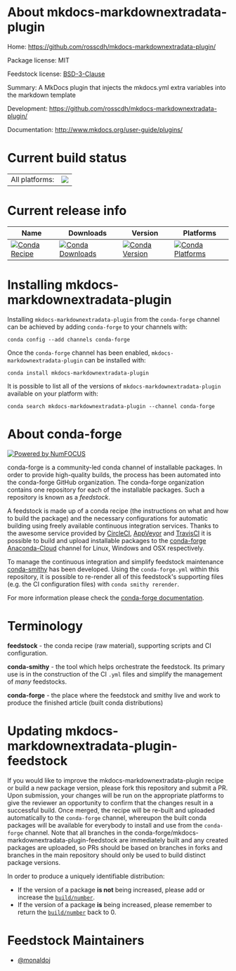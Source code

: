About mkdocs-markdownextradata-plugin
=====================================

Home: https://github.com/rosscdh/mkdocs-markdownextradata-plugin/

Package license: MIT

Feedstock license: [BSD-3-Clause](https://github.com/conda-forge/mkdocs-markdownextradata-plugin-feedstock/blob/master/LICENSE.txt)

Summary: A MkDocs plugin that injects the mkdocs.yml extra variables into the markdown template

Development: https://github.com/rosscdh/mkdocs-markdownextradata-plugin/

Documentation: http://www.mkdocs.org/user-guide/plugins/

Current build status
====================


<table><tr><td>All platforms:</td>
    <td>
      <a href="https://dev.azure.com/conda-forge/feedstock-builds/_build/latest?definitionId=6807&branchName=master">
        <img src="https://dev.azure.com/conda-forge/feedstock-builds/_apis/build/status/mkdocs-markdownextradata-plugin-feedstock?branchName=master">
      </a>
    </td>
  </tr>
</table>

Current release info
====================

| Name | Downloads | Version | Platforms |
| --- | --- | --- | --- |
| [![Conda Recipe](https://img.shields.io/badge/recipe-mkdocs--markdownextradata--plugin-green.svg)](https://anaconda.org/conda-forge/mkdocs-markdownextradata-plugin) | [![Conda Downloads](https://img.shields.io/conda/dn/conda-forge/mkdocs-markdownextradata-plugin.svg)](https://anaconda.org/conda-forge/mkdocs-markdownextradata-plugin) | [![Conda Version](https://img.shields.io/conda/vn/conda-forge/mkdocs-markdownextradata-plugin.svg)](https://anaconda.org/conda-forge/mkdocs-markdownextradata-plugin) | [![Conda Platforms](https://img.shields.io/conda/pn/conda-forge/mkdocs-markdownextradata-plugin.svg)](https://anaconda.org/conda-forge/mkdocs-markdownextradata-plugin) |

Installing mkdocs-markdownextradata-plugin
==========================================

Installing `mkdocs-markdownextradata-plugin` from the `conda-forge` channel can be achieved by adding `conda-forge` to your channels with:

```
conda config --add channels conda-forge
```

Once the `conda-forge` channel has been enabled, `mkdocs-markdownextradata-plugin` can be installed with:

```
conda install mkdocs-markdownextradata-plugin
```

It is possible to list all of the versions of `mkdocs-markdownextradata-plugin` available on your platform with:

```
conda search mkdocs-markdownextradata-plugin --channel conda-forge
```


About conda-forge
=================

[![Powered by NumFOCUS](https://img.shields.io/badge/powered%20by-NumFOCUS-orange.svg?style=flat&colorA=E1523D&colorB=007D8A)](http://numfocus.org)

conda-forge is a community-led conda channel of installable packages.
In order to provide high-quality builds, the process has been automated into the
conda-forge GitHub organization. The conda-forge organization contains one repository
for each of the installable packages. Such a repository is known as a *feedstock*.

A feedstock is made up of a conda recipe (the instructions on what and how to build
the package) and the necessary configurations for automatic building using freely
available continuous integration services. Thanks to the awesome service provided by
[CircleCI](https://circleci.com/), [AppVeyor](https://www.appveyor.com/)
and [TravisCI](https://travis-ci.com/) it is possible to build and upload installable
packages to the [conda-forge](https://anaconda.org/conda-forge)
[Anaconda-Cloud](https://anaconda.org/) channel for Linux, Windows and OSX respectively.

To manage the continuous integration and simplify feedstock maintenance
[conda-smithy](https://github.com/conda-forge/conda-smithy) has been developed.
Using the ``conda-forge.yml`` within this repository, it is possible to re-render all of
this feedstock's supporting files (e.g. the CI configuration files) with ``conda smithy rerender``.

For more information please check the [conda-forge documentation](https://conda-forge.org/docs/).

Terminology
===========

**feedstock** - the conda recipe (raw material), supporting scripts and CI configuration.

**conda-smithy** - the tool which helps orchestrate the feedstock.
                   Its primary use is in the construction of the CI ``.yml`` files
                   and simplify the management of *many* feedstocks.

**conda-forge** - the place where the feedstock and smithy live and work to
                  produce the finished article (built conda distributions)


Updating mkdocs-markdownextradata-plugin-feedstock
==================================================

If you would like to improve the mkdocs-markdownextradata-plugin recipe or build a new
package version, please fork this repository and submit a PR. Upon submission,
your changes will be run on the appropriate platforms to give the reviewer an
opportunity to confirm that the changes result in a successful build. Once
merged, the recipe will be re-built and uploaded automatically to the
`conda-forge` channel, whereupon the built conda packages will be available for
everybody to install and use from the `conda-forge` channel.
Note that all branches in the conda-forge/mkdocs-markdownextradata-plugin-feedstock are
immediately built and any created packages are uploaded, so PRs should be based
on branches in forks and branches in the main repository should only be used to
build distinct package versions.

In order to produce a uniquely identifiable distribution:
 * If the version of a package **is not** being increased, please add or increase
   the [``build/number``](https://conda.io/docs/user-guide/tasks/build-packages/define-metadata.html#build-number-and-string).
 * If the version of a package **is** being increased, please remember to return
   the [``build/number``](https://conda.io/docs/user-guide/tasks/build-packages/define-metadata.html#build-number-and-string)
   back to 0.

Feedstock Maintainers
=====================

* [@monaldoj](https://github.com/monaldoj/)

